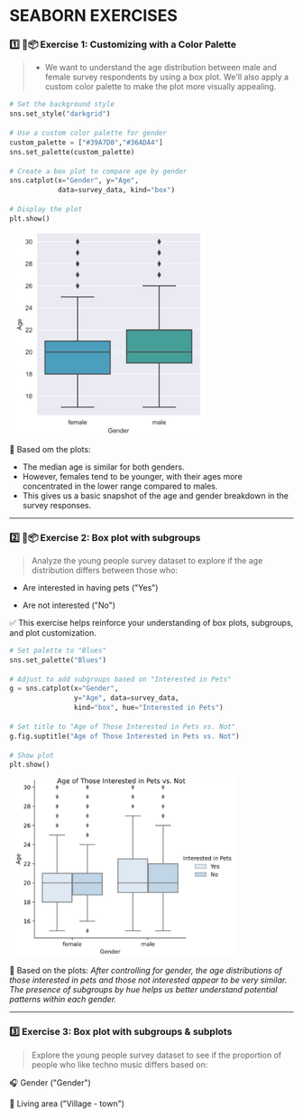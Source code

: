 # SEABORN EXERCISES

### 1️⃣ 🎨📦 Exercise 1: Customizing with a Color Palette
> - We want to understand the age distribution between male and female survey respondents by using a box plot. We'll also apply a custom color palette to make the plot more visually appealing.

```python
# Set the background style
sns.set_style("darkgrid")

# Use a custom color palette for gender
custom_palette = ["#39A7D0","#36ADA4"]
sns.set_palette(custom_palette)

# Create a box plot to compare age by gender
sns.catplot(x="Gender", y="Age", 
            data=survey_data, kind="box")

# Display the plot
plt.show()
```
<left>
  <img src="customized1.JPG" width="350">
</left>

🔑 Based om the plots:
- The median age is similar for both genders.
- However, females tend to be younger, with their ages more concentrated in the lower range compared to males.
- This gives us a basic snapshot of the age and gender breakdown in the survey responses.


---

### 2️⃣ 🎨📦 Exercise 2: Box plot with subgroups

> Analyze the young people survey dataset to explore if the age distribution differs between those who:

- Are interested in having pets ("Yes")

- Are not interested ("No")

✅ This exercise helps reinforce your understanding of box plots, subgroups, and plot customization.

```python
# Set palette to "Blues"
sns.set_palette("Blues")

# Adjust to add subgroups based on "Interested in Pets"
g = sns.catplot(x="Gender",
                y="Age", data=survey_data, 
                kind="box", hue="Interested in Pets")

# Set title to "Age of Those Interested in Pets vs. Not"
g.fig.suptitle("Age of Those Interested in Pets vs. Not")

# Show plot
plt.show()
```
<left>
  <img src="exercise2.JPG" width="400">
</left>

🔑 Based on the plots:
*After controlling for gender, the age distributions of those interested in pets and those not interested appear to be very similar. The presence of subgroups by hue helps us better understand potential patterns within each gender.*

---

### 3️⃣ Exercise 3: Box plot with subgroups & subplots

> Explore the young people survey dataset to see if the proportion of people who like techno music differs based on:

🎧 Gender ("Gender")

🏡 Living area ("Village - town")








